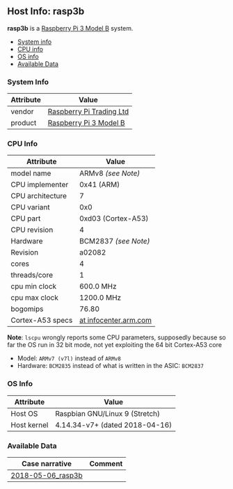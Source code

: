 ## Host Info: rasp3b

**rasp3b** is a [Raspberry Pi 3 Model B](https://www.raspberrypi.org/products/raspberry-pi-3-model-b/) system.

- [System info](#user-content-sys)
- [CPU info](#user-content-cpu)
- [OS info](#user-content-os)
- [Available Data](#user-content-data)

### <a id="sys">System Info</a>

| Attribute   | Value |
| ----------- | ----- |
| vendor      | [Raspberry Pi Trading Ltd](https://www.raspberrypi.org/) |
| product     | [Raspberry Pi 3 Model B](https://www.raspberrypi.org/products/raspberry-pi-3-model-b/) |

### <a id="cpu">CPU Info</a>

| Attribute | Value |
| --------- | ----- |
| model name       | ARMv8 _(see Note)_ |
| CPU implementer  | 0x41 (ARM) |
| CPU architecture | 7 |
| CPU variant      | 0x0 |
| CPU part         | 0xd03 (Cortex-A53) |
| CPU revision     | 4 |
| Hardware         | BCM2837 _(see Note)_ |
| Revision         | a02082 |
| cores            | 4 |
| threads/core     | 1 |
| cpu min clock    | 600.0 MHz |
| cpu max clock    | 1200.0 MHz |
| bogomips         | 76.80 |
| Cortex-A53 specs | [at infocenter.arm.com](http://infocenter.arm.com/help/index.jsp?topic=/com.arm.doc.ddi0500g/BABFEABI.html) |

**Note**: `lscpu` wrongly reports some CPU parameters, supposedly because so
far the OS run in 32 bit mode, not yet exploiting the 64 bit Cortex-A53 core
- Model: `ARMv7 (v7l)` instead of `ARMv8`
- Hardware: `BCM2835` instead of what is written in the ASIC: `BCM2837`

### <a id="os">OS Info</a>

| Attribute | Value |
| --------- | ----- |
| Host OS      | Raspbian GNU/Linux 9 (Stretch) |
| Host kernel  | 4.14.34-v7+ (dated 2018-04-16) |

### <a id="data">Available Data</a>

| Case narrative | Comment |
| -------------- | ------- |
| [2018-05-06_rasp3b](2018-05-06_rasp3b.md) |  |
